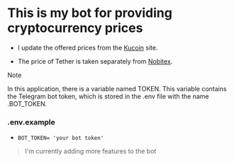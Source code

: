 # This is my bot for providing cryptocurrency prices

* I update the offered prices from the [Kucoin](https://www.kucoin.com/) site.

* The price of Tether is taken separately from [Nobitex](https://nobitex.ir/).


> [!NOTE]
> In this application, there is a variable named TOKEN.
> This variable contains the Telegram bot token, which is stored in the .env file with the name .BOT_TOKEN. 

### .env.example
* `BOT_TOKEN= 'your bot token'`

> I'm currently adding more features to the bot



